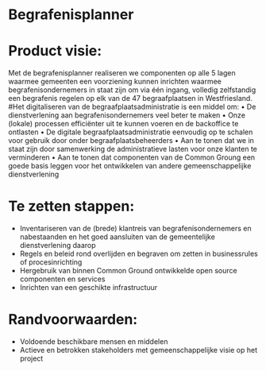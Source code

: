 # Begrafenisplanner

# Product visie:
Met de begrafenisplanner realiseren we componenten op alle 5 lagen waarmee gemeenten een voorziening kunnen inrichten waarmee begrafenisondernemers in staat zijn om via één ingang, volledig zelfstandig een begrafenis regelen op elk van de 47 begraafplaatsen in Westfriesland.
#Het digitaliseren van de begraafplaatsadministratie is een middel om:
	• De dienstverlening aan begrafenisondernemers veel beter te maken
	• Onze (lokale) processen efficiënter uit te kunnen voeren en de backoffice te ontlasten
	• De digitale begraafplaatsadministratie eenvoudig op te schalen voor gebruik door onder begraafplaatsbeheerders
	• Aan te tonen dat we in staat zijn door samenwerking de administratieve lasten voor onze klanten te verminderen
	• Aan te tonen dat componenten van de Common Groung een goede basis leggen voor het ontwikkelen van andere gemeenschappelijke dienstverlening

# Te zetten stappen:
* Inventariseren van de (brede) klantreis van begrafenisondernemers en nabestaanden en het goed aansluiten van de gemeentelijke dienstverlening daarop
* Regels en beleid rond overlijden en begraven om zetten in businessrules of procesinrichting 
* Hergebruik van binnen Common Ground ontwikkelde open source componenten en services
* Inrichten van een geschikte infrastructuur

# Randvoorwaarden:
* Voldoende beschikbare mensen en middelen
* Actieve en betrokken stakeholders met gemeenschappelijke visie op het project
